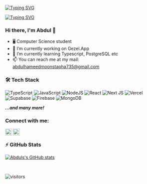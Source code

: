 [![Typing SVG](https://readme-typing-svg.demolab.com?font=Fira+Code&size=35&duration=10000&pause=900&color=F77171&background=FFFFFF00&center=true&vCenter=true&width=600&lines=AbdulTech)](https://git.io/typing-svg)

[![Typing SVG](https://readme-typing-svg.demolab.com?font=Arvo&size=28&duration=10000&pause=1000&color=F70C0C&background=FFFFFF00&center=true&vCenter=true&width=600&lines=Aspiring+Full-stack+Web+developer)](https://git.io/typing-svg)

### Hi there, I'm Abdul 👋

- 🖥️ Computer Science student
- 🔭 I’m currently working on Gezel.App
- 🌱 I’m currently learning Typescript, PostgreSQL etc 
- 📫 You can reach me at my mail: abdulhameedmoonstapha735@gmail.com

### 🛠 Tech Stack

![TypeScript](https://img.shields.io/badge/typescript-%23007ACC.svg?style=for-the-badge&logo=typescript&logoColor=white)
![JavaScript](https://img.shields.io/badge/javascript-%23323330.svg?style=for-the-badge&logo=javascript&logoColor=%23F7DF1E)
![NodeJS](https://img.shields.io/badge/node.js-6DA55F?style=for-the-badge&logo=node.js&logoColor=white)
![React](https://img.shields.io/badge/react-%2320232a.svg?style=for-the-badge&logo=react&logoColor=%236hite)
![Next JS](https://img.shields.io/badge/Next-black?style=for-the-badge&logo=next.js&logoColor=white)
![Vercel](https://img.shields.io/badge/vercel-%23000000.svg?style=for-the-badge&logo=vercel&logoColor=white)
![Supabase](https://img.shields.io/badge/Supabase-3ECF8E?style=for-the-badge&logo=supabase&logoColor=white)
![Firebase](https://img.shields.io/badge/Firebase-039BE5?style=for-the-badge&logo=Firebase&logoColor=white)
![MongoDB](https://img.shields.io/badge/MongoDB-%234ea94b.svg?style=for-the-badge&logo=mongodb&logoColor=white)

***...and many more!***

### Connect with me:

[<img align="left" alt="Twitter" width="22px" src="https://img.icons8.com/fluent/48/000000/twitter.png" />][twitter]
[<img align="left" alt="Discord" width="22px" src="https://img.icons8.com/fluency/48/000000/discord-logo.png" />][discord]

<br/>

### ⚡ GitHub Stats
  
[![Abduls's GitHub stats](https://github-readme-stats-sigma-five.vercel.app/api?username=Abdulhameed735&show_icons=true&theme=gotham&hide_border=true)](https://github.com/anuraghazra/github-readme-stats)

<br/>

[twitter]: https://twitter.com/official_abdult
[discord]: https://discord.com/channels/@me


![visitors](https://komarev.com/ghpvc/?username=Abdulhameed735&style=flat-square)
